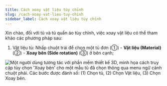 ```yaml
---
title: Cách xoay vật liệu tùy chỉnh
slug: /cach-xoay-vat-lieu-tuy-chinh
sidebar_label: Cách xoay vật liệu tùy chỉnh
---
```


Xin chào, đối với tủ và tủ quần áo tùy chỉnh, việc xoay vật liệu có thể tham khảo các phương pháp sau:

1. Vật liệu tủ: Nhấp chuột trái để chọn một tủ đơn (①) - **Vật liệu (Material)** (②) - **Xoay bên (Side rotation)** (③) ở bên cạnh;

![Một người dùng tương tác với phần mềm thiết kế 3D, minh họa cách truy cập tùy chọn 'Xoay bên' cho một mẫu tủ đã chọn thông qua menu ngữ cảnh chuột phải. Các bước được đánh số: (1) Chọn tủ, (2) Chọn Vật liệu, (3) Chọn Xoay bên.](https://storage.googleapis.com/jegavn_kb/images/78c3a5a6-72ff-4dda-907a-b725fa607ff7.png)